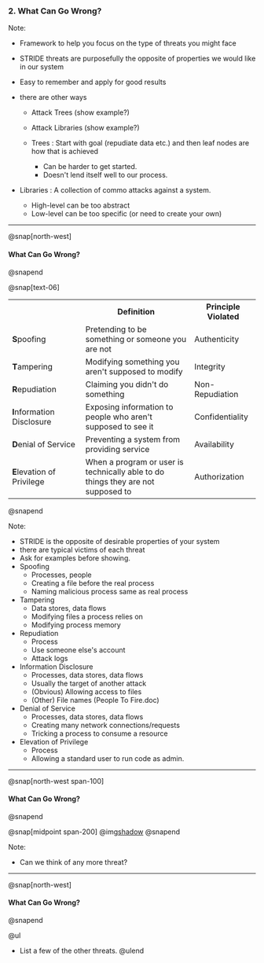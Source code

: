 ### 2. What Can Go Wrong?

Note:
- Framework to help you focus on the type of threats you might face
- STRIDE threats are purposefully the opposite of properties we would like in our system
- Easy to remember and apply for good results
- there are other ways
  - Attack Trees (show example?)
  - Attack Libraries (show example?)

  - Trees : Start with goal (repudiate data etc.) and then leaf nodes are how that is achieved
    - Can be harder to get started.
    - Doesn't lend itself well to our process.
    
- Libraries : A collection of commo attacks against a system.
    - High-level can be too abstract
    - Low-level can be too specific (or need to create your own)

---
@snap[north-west]
#### What Can Go Wrong?
@snapend

@snap[text-06]
<table>
  <col width="250">
  <col width="500">
  <col width="150">
  <tr>
    <th/>
    <th>Definition</th>
    <th>Principle Violated</th>
  </tr>
  <tr>
    <td class="fragment"><b>S</b>poofing</td>
    <td class="fragment">Pretending to be something or someone you are not</td>
    <td class="fragment">Authenticity</td>
  </tr>
  <tr>
    <td class="fragment"><b>T</b>ampering</td>
    <td class="fragment">Modifying something you aren't supposed to modify</td>
    <td class="fragment">Integrity</td>
  </tr>
    <tr>
    <td class="fragment"><b>R</b>epudiation</td>
    <td class="fragment">Claiming you didn't do something</td>
    <td class="fragment">Non-Repudiation</td>
  </tr>
    <tr>
    <td class="fragment"><b>I</b>nformation Disclosure</td>
    <td class="fragment">Exposing information to people who aren't supposed to see it</td>
    <td class="fragment">Confidentiality</td>
  </tr>
    <tr>
    <td class="fragment"><b>D</b>enial of Service</td>
    <td class="fragment">Preventing a system from providing service</td>
    <td class="fragment">Availability</td>
  </tr>
    <tr>
    <td class="fragment"><b>E</b>levation of Privilege</td>
    <td class="fragment">When a program or user is technically able to do things they are not supposed to</td>
    <td class="fragment">Authorization</td>
  </tr>
</table>
@snapend

Note:
- STRIDE is the opposite of desirable properties of your system
- there are typical victims of each threat
- Ask for examples before showing.
- Spoofing
  - Processes, people
  - Creating a file before the real process
  - Naming malicious process same as real process
- Tampering
  - Data stores, data flows
  - Modifying files a process relies on
  - Modifying process memory
- Repudiation
  - Process
  - Use someone else's account
  - Attack logs
- Information Disclosure
  - Processes, data stores, data flows
  - Usually the target of another attack
  - (Obvious) Allowing access to files
  - (Other) File names (People To Fire.doc)
- Denial of Service
  - Processes, data stores, data flows
  - Creating many network connections/requests
  - Tricking a process to consume a resource
- Elevation of Privilege
  - Process
  - Allowing a standard user to run code as admin.

---
@snap[north-west span-100]
#### What Can Go Wrong?
@snapend

@snap[midpoint span-200]
@img[shadow](assets/img/acme-dfd-trust.PNG)
@snapend

Note:
- Can we think of any more threat?

---
@snap[north-west]
#### What Can Go Wrong?
@snapend

@ul
- List a few of the other threats.
@ulend
